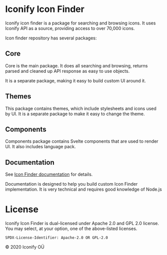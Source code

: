 # Iconify Icon Finder

Iconify icon finder is a package for searching and browsing icons. It uses Iconify API as a source, providing access to over 70,000 icons.

Icon finder repository has several packages:

## Core

Core is the main package. It does all searching and browsing, returns parsed and cleaned up API response as easy to use objects.

It is a separate package, making it easy to build custom UI around it.

## Themes

This package contains themes, which include stylesheets and icons used by UI. It is a separate package to make it easy to change the theme.

## Components

Components package contains Svelte components that are used to render UI. It also includes language pack.

## Documentation

See [Icon Finder documentation](https://docs.iconify.design/icon-finder/packages/) for details.

Documentation is designed to help you build custom Icon Finder implementation. It is very technical and requires good knowledge of Node.js

# License

Iconify Icon Finder is dual-licensed under Apache 2.0 and GPL 2.0 license. You may select, at your option, one of the above-listed licenses.

`SPDX-License-Identifier: Apache-2.0 OR GPL-2.0`

© 2020 Iconify OÜ
